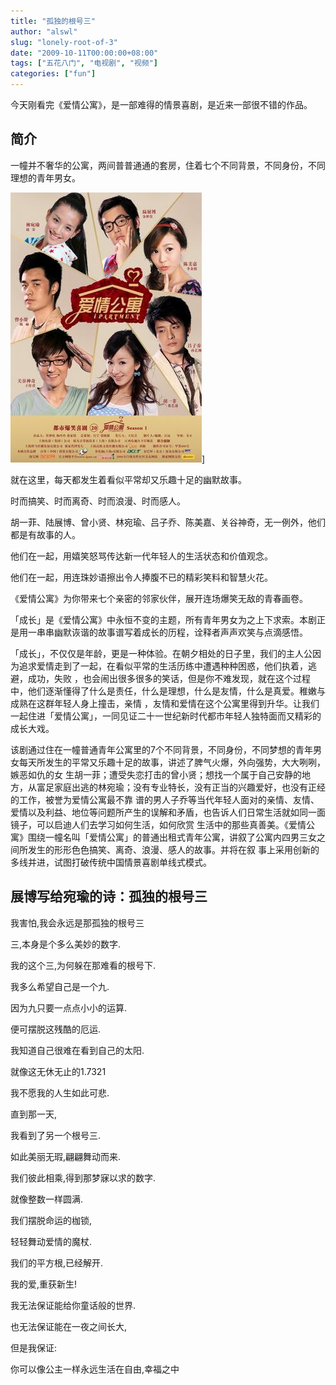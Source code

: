 ```yaml
---
title: "孤独的根号三"
author: "alswl"
slug: "lonely-root-of-3"
date: "2009-10-11T00:00:00+08:00"
tags: ["五花八门", "电视剧", "视频"]
categories: ["fun"]
---
```


今天刚看完《爱情公寓》，是一部难得的情景喜剧，是近来一部很不错的作品。

## 简介

一幢并不奢华的公寓，两间普普通通的套房，住着七个不同背景，不同身份，不同理想的青年男女。

![爱情公寓](../../static/images/upload_dropbox/200910/s3940602.jpg)]

就在这里，每天都发生着看似平常却又乐趣十足的幽默故事。

时而搞笑、时而离奇、时而浪漫、时而感人。

胡一菲、陆展博、曾小贤、林宛瑜、吕子乔、陈美嘉、关谷神奇，无一例外，他们都是有故事的人。

他们在一起，用嬉笑怒骂传达新一代年轻人的生活状态和价值观念。

他们在一起，用连珠妙语擦出令人捧腹不已的精彩笑料和智慧火花。

《爱情公寓》为你带来七个亲密的邻家伙伴，展开连场爆笑无敌的青春画卷。

「成长」是《爱情公寓》中永恒不变的主题，所有青年男女为之上下求索。本剧正是用一串串幽默诙谐的故事谱写着成长的历程，诠释者声声欢笑与点滴感悟。

「成长」，不仅仅是年龄，更是一种体验。在朝夕相处的日子里，我们的主人公因为追求爱情走到了一起，在看似平常的生活历练中遭遇种种困惑，他们执着，逃避，成功，失败
，也会闹出很多很多的笑话，但是你不难发现，就在这个过程中，他们逐渐懂得了什么是责任，什么是理想，什么是友情，什么是真爱。稚嫩与成熟在这群年轻人身上撞击，亲情
，友情和爱情在这个公寓里得到升华。让我们一起住进「爱情公寓」，一同见证二十一世纪新时代都市年轻人独特面而又精彩的成长大戏。

该剧通过住在一幢普通青年公寓里的7个不同背景，不同身份，不同梦想的青年男女每天所发生的平常又乐趣十足的故事，讲述了脾气火爆，外向强势，大大咧咧，嫉恶如仇的女
生胡一菲；遭受失恋打击的曾小贤；想找一个属于自己安静的地方，从富足家庭出逃的林宛瑜；没有专业特长，没有正当的兴趣爱好，也没有正经的工作，被誉为爱情公寓最不靠
谱的男人子乔等当代年轻人面对的亲情、友情、爱情以及利益、地位等问题所产生的误解和矛盾，也告诉人们日常生活就如同一面镜子，可以启迪人们去学习如何生活，如何欣赏
生活中的那些真善美。《爱情公寓》围绕一幢名叫「爱情公寓」的普通出租式青年公寓，讲叙了公寓内四男三女之间所发生的形形色色搞笑、离奇、浪漫、感人的故事。并将在叙
事上采用创新的多线并进，试图打破传统中国情景喜剧单线式模式。

## 展博写给宛瑜的诗：孤独的根号三

我害怕,我会永远是那孤独的根号三

三,本身是个多么美妙的数字.

我的这个三,为何躲在那难看的根号下.

我多么希望自己是一个九.

因为九只要一点点小小的运算.

便可摆脱这残酷的厄运.

我知道自己很难在看到自己的太阳.

就像这无休无止的1.7321

我不愿我的人生如此可悲.

直到那一天,

我看到了另一个根号三.

如此美丽无瑕,翩翩舞动而来.

我们彼此相乘,得到那梦寐以求的数字.

就像整数一样圆满.

我们摆脱命运的枷锁,

轻轻舞动爱情的魔杖.

我们的平方根,已经解开.

我的爱,重获新生!

我无法保证能给你童话般的世界.

也无法保证能在一夜之间长大,

但是我保证:

你可以像公主一样永远生活在自由,幸福之中

